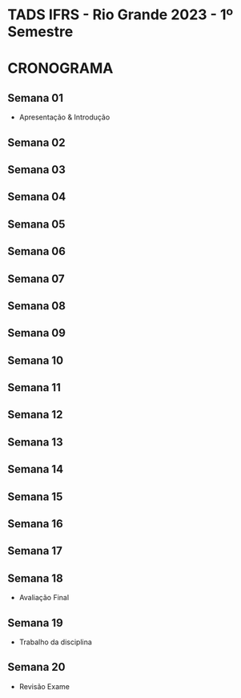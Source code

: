 # TADS IFRS - Rio Grande 2023 - 1º Semestre

# CRONOGRAMA

## Semana 01
- Apresentação & Introdução

## Semana 02

## Semana 03

## Semana 04

## Semana 05

## Semana 06

## Semana 07

## Semana 08

## Semana 09

## Semana 10

## Semana 11

## Semana 12

## Semana 13

## Semana 14

## Semana 15

## Semana 16

## Semana 17

## Semana 18
- Avaliação Final

## Semana 19
- Trabalho da disciplina

## Semana 20
- Revisão Exame
